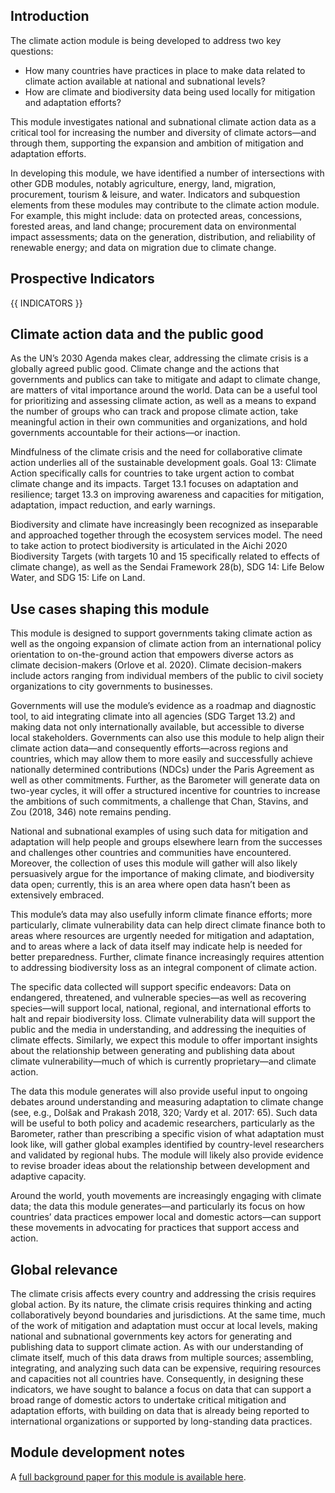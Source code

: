

## Introduction

The climate action module is being developed to address two key questions:

- How many countries have practices in place to make data related to climate action available at national and subnational levels?
- How are climate and biodiversity data being used locally for mitigation and adaptation efforts?

This module investigates national and subnational climate action data as a critical tool for increasing the number and diversity of climate actors—and through them, supporting the expansion and ambition of mitigation and adaptation efforts.

In developing this module, we have identified a number of intersections with other GDB modules, notably agriculture, energy, land, migration, procurement, tourism & leisure, and water. Indicators and subquestion elements from these modules may contribute to the climate action module. For example, this might include: data on protected areas, concessions, forested areas, and land change; procurement data on environmental impact assessments; data on the generation, distribution, and reliability of renewable energy; and data on migration due to climate change.

## Prospective Indicators

{{ INDICATORS }}

## Climate action data and the public good

As the UN’s 2030 Agenda makes clear, addressing the climate crisis is a globally agreed public good. Climate change and the actions that governments and publics can take to mitigate and adapt to climate change, are matters of vital importance around the world. Data can be a useful tool for prioritizing and assessing climate action, as well as a means to expand the number of groups who can track and propose climate action, take meaningful action in their own communities and organizations, and hold governments accountable for their actions—or inaction.

Mindfulness of the climate crisis and the need for collaborative climate action underlies all of the sustainable development goals. Goal 13: Climate Action specifically calls for countries to take urgent action to combat climate change and its impacts. Target 13.1 focuses on adaptation and resilience; target 13.3 on improving awareness and capacities for mitigation, adaptation, impact reduction, and early warnings.

Biodiversity and climate have increasingly been recognized as inseparable and approached together through the ecosystem services model. The need to take action to protect biodiversity is articulated in the Aichi 2020 Biodiversity Targets (with targets 10 and 15 specifically related to effects of climate change), as well as the Sendai Framework 28(b), SDG 14: Life Below Water, and SDG 15: Life on Land.

## Use cases shaping this module

This module is designed to support governments taking climate action as well as the ongoing expansion of climate action from an international policy orientation to on-the-ground action that empowers diverse actors as climate decision-makers (Orlove et al. 2020). Climate decision-makers include actors ranging from individual members of the public to civil society organizations to city governments to businesses.

Governments will use the module’s evidence as a roadmap and diagnostic tool, to aid integrating climate into all agencies (SDG Target 13.2) and making data not only internationally available, but accessible to diverse local stakeholders. Governments can also use this module to help align their climate action data—and consequently efforts—across regions and countries, which may allow them to more easily and successfully achieve nationally determined contributions (NDCs) under the Paris Agreement as well as other commitments. Further, as the Barometer will generate data on two-year cycles, it will offer a structured incentive for countries to increase the ambitions of such commitments, a challenge that Chan, Stavins, and Zou (2018, 346) note remains pending.

National and subnational examples of using such data for mitigation and adaptation will help people and groups elsewhere learn from the successes and challenges other countries and communities have encountered. Moreover, the collection of uses this module will gather will also likely persuasively argue for the importance of making climate, and biodiversity data open; currently, this is an area where open data hasn’t been as extensively embraced.

This module’s data may also usefully inform climate finance efforts; more particularly, climate vulnerability data can help direct climate finance both to areas where resources are urgently needed for mitigation and adaptation, and to areas where a lack of data itself may indicate help is needed for better preparedness. Further, climate finance increasingly requires attention to addressing biodiversity loss as an integral component of climate action.

The specific data collected will support specific endeavors: Data on endangered, threatened, and vulnerable species—as well as recovering species—will support local, national, regional, and international efforts to halt and repair biodiversity loss. Climate vulnerability data will support the public and the media in understanding, and addressing the inequities of climate effects. Similarly, we expect this module to offer important insights about the relationship between generating and publishing data about climate vulnerability—much of which is currently proprietary—and climate action.

The data this module generates will also provide useful input to ongoing debates around understanding and measuring adaptation to climate change (see, e.g., Dolšak and Prakash 2018, 320; Vardy et al. 2017: 65). Such data will be useful to both policy and academic researchers, particularly as the Barometer, rather than prescribing a specific vision of what adaptation must look like, will gather global examples identified by country-level researchers and validated by regional hubs. The module will likely also provide evidence to revise broader ideas about the relationship between development and adaptive capacity.

Around the world, youth movements are increasingly engaging with climate data; the data this module generates—and particularly its focus on how countries’ data practices empower local and domestic actors—can support these movements in advocating for practices that support access and action.

## Global relevance

The climate crisis affects every country and addressing the crisis requires global action. By its nature, the climate crisis requires thinking and acting collaboratively beyond boundaries and jurisdictions. At the same time, much of the work of mitigation and adaptation must occur at local levels, making national and subnational governments key actors for generating and publishing data to support climate action. As with our understanding of climate itself, much of this data draws from multiple sources; assembling, integrating, and analyzing such data can be expensive, requiring resources and capacities not all countries have. Consequently, in designing these indicators, we have sought to balance a focus on data that can support a broad range of domestic actors to undertake critical mitigation and adaptation efforts, with building on data that is already being reported to international organizations or supported by long-standing data practices.

## Module development notes

A [full background paper for this module is available here](https://docs.google.com/document/d/1_e8VcJPSV31-x5l-wjWLwX-0yPoosjO6w2sXbqi-HSw/edit?ts=6050e008#heading=h.a9igzasdxizk).

